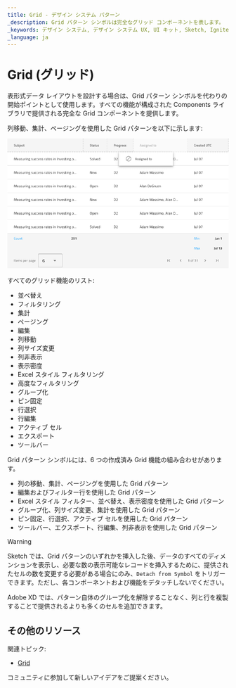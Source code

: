 ```yaml
---
title: Grid - デザイン システム パターン
_description: Grid パターン シンボルは完全なグリッド コンポーネントを表します。
_keywords: デザイン システム, デザイン システム UX, UI キット, Sketch, Ignite UI for Angular, Sketch to Angular, Angular, Angular デザイン システム, Sketch からコードをエクスポート, Angular 用のデザイン キット, Sketch HTML, Sketch to HTML, Sketch UI キット
_language: ja
---
```


# Grid (グリッド)

表形式データ レイアウトを設計する場合は、Grid パターン シンボルを代わりの開始ポイントとして使用します。すべての機能が構成された Components ライブラリで提供される完全な Grid コンポーネントを提供します。

列移動、集計、ページングを使用した Grid パターンを以下に示します:

<img class="responsive-img" src="../images/grid.png" srcset="../images/grid@2x.png 2x" />

すべてのグリッド機能のリスト:
- 並べ替え
- フィルタリング
- 集計
- ページング
- 編集
- 列移動
- 列サイズ変更
- 列非表示
- 表示密度
- Excel スタイル フィルタリング
- 高度なフィルタリング
- グループ化
- ピン固定
- 行選択
- 行編集
- アクティブ セル
- エクスポート
- ツールバー


Grid パターン シンボルには、6 つの作成済み Grid 機能の組み合わせがあります。
- 列の移動、集計、ページングを使用した Grid パターン
- 編集およびフィルター行を使用した Grid パターン
- Excel スタイル フィルター、並べ替え、表示密度を使用した Grid パターン
- グループ化、列サイズ変更、集計を使用した Grid パターン
- ピン固定、行選択、アクティブ セルを使用した Grid パターン
- ツールバー、エクスポート、行編集、列非表示を使用した Grid パターン


> [!WARNING]
> Sketch では、Grid パターンのいずれかを挿入した後、データのすべてのディメンションを表示し、必要な数の表示可能なレコードを挿入するために、提供されたセルの数を変更する必要がある場合にのみ、`Detach from Symbol` をトリガーできます。ただし、各コンポーネントおよび機能をデタッチしないでください。
>
> Adobe XD では、パターン自体のグループ化を解除することなく、列と行を複製することで提供されるよりも多くのセルを追加できます。

## その他のリソース

関連トピック:

- [Grid](../components/grid.md)

コミュニティに参加して新しいアイデアをご提案ください。
